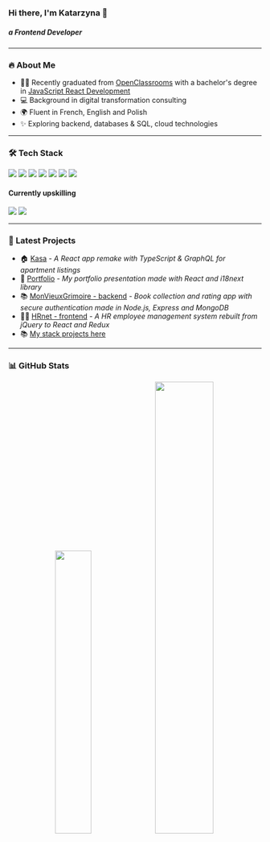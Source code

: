 ### Hi there, I'm Katarzyna 👋
##### a Frontend Developer

---

### 🔥 About Me

- 👩‍🎓 Recently graduated from [OpenClassrooms](https://openclassrooms.com/en/) with a bachelor's degree in [JavaScript React Development](https://openclassrooms.com/en/paths/878-javascript-react-developer)
- 💻 Background in digital transformation consulting
- 🌍 Fluent in French, English and Polish
- ✨ Exploring backend, databases & SQL, cloud technologies

---

### 🛠️ Tech Stack

<p>
  <img src="https://img.shields.io/badge/JavaScript-F7DF1E?style=for-the-badge&logo=javascript&logoColor=black" />
  <img src="https://img.shields.io/badge/React-61DAFB?style=for-the-badge&logo=react&logoColor=black" />
  <img src="https://img.shields.io/badge/Redux-764ABC?style=for-the-badge&logo=redux&logoColor=white" />
  <img src="https://img.shields.io/badge/-HTML5-333333?style=for-the-badge&logo=HTML5&logoColor=white" />
  <img src="https://img.shields.io/badge/css3-%231572B6.svg?style=for-the-badge&logo=css3&logoColor=white" />
  <img src="https://img.shields.io/badge/SASS-hotpink.svg?style=for-the-badge&logo=SASS&logoColor=white" />
  <img src="https://img.shields.io/badge/Bootstrap-7952B3?style=for-the-badge&logo=bootstrap&logoColor=white" />
</p>

#### Currently upskilling
<p>
  <img src="https://img.shields.io/badge/TypeScript-007ACC?style=for-the-badge&logo=typescript&logoColor=white" />
  <img src="https://img.shields.io/badge/GraphQL-E10098?style=for-the-badge&logo=graphql&logoColor=white" />
</p>

---

### 🚀 Latest Projects

- 🏠 [Kasa](https://github.com/Kasia307584/kasa_apartment-rental-app2--frontend) - _A React app remake with TypeScript & GraphQL for apartment listings_
- 💼 [Portfolio](https://github.com/Kasia307584/portfolio) - _My portfolio presentation made with React and i18next library_
- 📚 [MonVieuxGrimoire - backend](https://github.com/Kasia307584/mon_vieux_grimoire-book-app--backend) - _Book collection and rating app with secure authentication made in Node.js, Express and MongoDB_
- 👩‍💻 [HRnet - frontend](https://github.com/Kasia307584/wealth_health-hr-app--frontend) - _A HR employee management system rebuilt from jQuery to React and Redux_
- 📚 [My stack projects here](https://github.com/stars/Kasia307584/lists/my-stack)

---

### 📊 GitHub Stats

<p align="center">
  <img src="https://github-readme-stats.vercel.app/api/top-langs/?username=Kasia307584&layout=compact&theme=transparent" width="38%" />
  <img src="https://github-readme-stats.vercel.app/api?username=kasia307584&show_icons=true&theme=radical" width="48%" />
</p>


